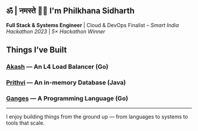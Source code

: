 ## ॐ | नमस्ते 🙏🏼 I'm Philkhana Sidharth

<!-- ![Diagram](./blue.png)  -->

**Full Stack & Systems Engineer** | Cloud & DevOps
Finalist – *Smart India Hackathon 2023* | *5× Hackathon Winner*

## Things I’ve Built

### [**Akash**](https://github.com/psidh/Akash) — An L4 **Load Balancer** (Go)
### [**Prithvi**](https://github.com/psidh/Prithvi) — An **in-memory Database** (Java)
### [**Ganges**](https://github.com/psidh/Ganges) — A **Programming Language** (Go)

---

I enjoy building things from the ground up — from languages to systems to tools that scale.


<!-- ![](https://capsule-render.vercel.app/api?type=waving&color=gradient&height=100&section=header) 



-->

  <!-- 
  ### Tech Stack
  [![My Skills](https://skillicons.dev/icons?i=nextjs,react,aws,prisma,kubernetes,docker,postgres,mongodb,vite,express,workers,terraform,nodejs,redis,grafana,prometheus,tailwind,postman,figma,firebase,supabase,java,py,ts,js,go,rust,c,cpp)](https://skillicons.dev)  
  -->
<!-- <p align="left"> <img src="https://komarev.com/ghpvc/?username=psidh&label=Profile%20views&color=000000&style=flat" alt="psidh" /> </p> -->

<!-- [![Sidh's github activity graph](https://github-readme-activity-graph.vercel.app/graph?username=psidh&theme=github-compact)](https://github.com/psidh/github-readme-activity-graph) -->

<!-- ![stats](https://github-readme-stats.vercel.app/api?username=psidh&show_icons=true&theme=dark) -->


<!-- ![Top Langs](https://github-readme-stats.vercel.app/api/top-langs/?username=psidh&langs_count=10&theme=dark) -->


<!-- ![](https://capsule-render.vercel.app/api?type=waving&color=gradient&height=100&section=footer) -->
